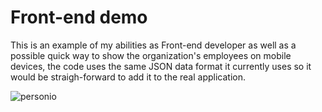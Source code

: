 # Front-end demo

This is an example of my abilities as Front-end developer as well as a possible quick way to show the organization's employees on mobile devices,
the code uses the same JSON data format it currently uses so it would be straigh-forward to add it to the real application.

![personio](https://user-images.githubusercontent.com/907138/234661287-51ecc89c-627f-43d5-b95a-c9846b71bea4.gif)
